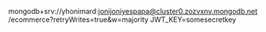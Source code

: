 mongodb+srv://yhonimard:jonijoniyespapa@cluster0.zozvxnv.mongodb.net/ecommerce?retryWrites=true&w=majority
JWT_KEY=somesecretkey
